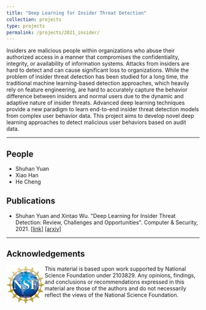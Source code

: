 ```yaml
---
title: "Deep Learning for Insider Threat Detection"
collection: projects
type: projects
permalink: /projects/2021_insider/
---
```



Insiders are malicious people within organizations who abuse their authorized access in a manner that compromises the confidentiality, integrity, or availability of information systems. Attacks from insiders are hard to detect and can cause significant loss to organizations. While the problem of insider threat detection has been studied for a long time, the traditional machine learning-based detection approaches, which heavily rely on feature engineering, are hard to accurately capture the behavior difference between insiders and normal users due to the dynamic and adaptive nature of insider threats. Advanced deep learning techniques provide a new paradigm to learn end-to-end insider threat detection models from complex user behavior data. This project aims to develop novel deep learning approaches to detect malicious user behaviors based on audit data. 

---

## People

- Shuhan Yuan
- Xiao Han
- He Cheng

## Publications

- Shuhan Yuan and Xintao Wu.  "Deep Learning for Insider Threat Detection: Review, Challenges and Opportunities". Computer & Security, 2021. [\[link\]](https://doi.org/10.1016/j.cose.2021.102221) [\[arxiv\]](https://arxiv.org/abs/2005.12433)

---

## Acknowledgements
<img style="float: left;" width="100" src="/images/NSF_Logo.png">
<!-- ![image](/images/NSF_Logo.png){: width: 200px; style="float: left"} -->
This material is based upon work supported by National Science Foundation under 2103829. Any opinions, findings, and conclusions or recommendations expressed in this material are those of the authors and do not necessarily reflect the views of the National Science Foundation.